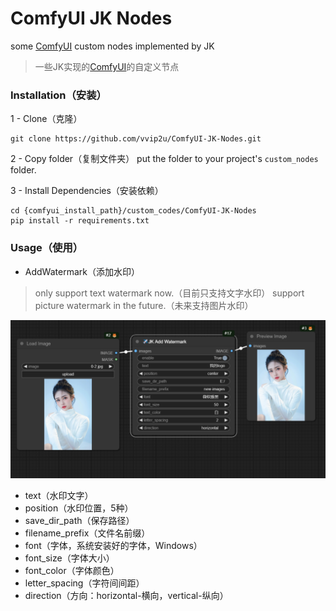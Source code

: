 # ComfyUI JK Nodes

some [ComfyUI](https://github.com/comfyanonymous/ComfyUI) custom nodes implemented by JK

> 一些JK实现的[ComfyUI](https://github.com/comfyanonymous/ComfyUI)的自定义节点

### Installation（安装）

1 - Clone（克隆）
```
git clone https://github.com/vvip2u/ComfyUI-JK-Nodes.git
```

2 - Copy folder（复制文件夹）
put the folder to your project's `custom_nodes` folder.


3 - Install Dependencies（安装依赖）
```
cd {comfyui_install_path}/custom_codes/ComfyUI-JK-Nodes
pip install -r requirements.txt
```

### Usage（使用）
- AddWatermark（添加水印）
> only support text watermark now.（目前只支持文字水印）
> support picture watermark in the future.（未来支持图片水印）

![add_watermark demo](assets/add_watermark.png)

- text（水印文字）
- position（水印位置，5种）
- save_dir_path（保存路径）
- filename_prefix（文件名前缀）
- font（字体，系统安装好的字体，Windows）
- font_size（字体大小）
- font_color（字体颜色）
- letter_spacing（字符间间距）
- direction（方向：horizontal-横向，vertical-纵向）



